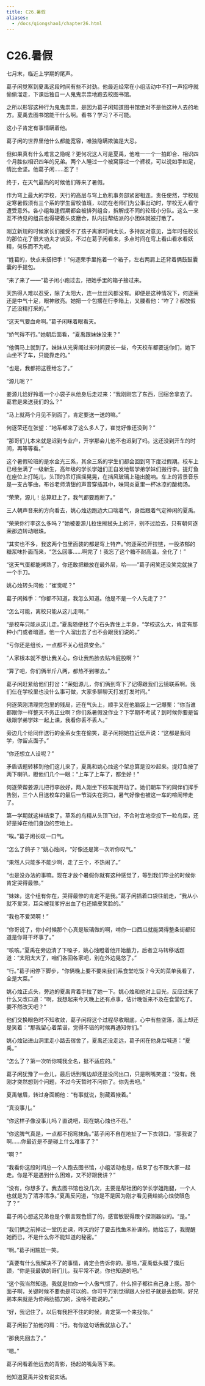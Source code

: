 ```yaml
---
title: C26.暑假
aliases:
  - /docs/qiongshao1/chapter26.html
---
```


# C26.暑假

七月末，临近上学期的尾声。

葛子闲觉察到夏禹这段时间有些不对劲。他最近经常在小组活动中不打一声招呼就偷偷溜走，下课后独自一人鬼鬼祟祟地跑去校图书馆。

之所以形容这种行为鬼鬼祟祟，是因为葛子闲知道图书馆绝对不是他这种人去的地方。夏禹去图书馆能干什么啊。看书？学习？不可能。

这小子肯定有事情瞒着他。

葛子闲的世界里他什么都能宽容，唯独隐瞒欺骗是大忌。

但如果真有什么难言之隐呢？更何况这人可是夏禹，他唯一一个一拍即合、相识四个月胜似相识四年的兄弟。两个人睡过一个被窝穿过一个裤衩，可以说如手如足，情比金坚。他葛子闲......忍了！

终于，在天气最热的时候他们等来了暑假。

作为穹上最大的学校，天行的高层与穹上危机事务部紧密相连。责任使然，学校规定寒暑假须有三个系的学生留校值班，以防在老师们为公事出动时，学校无人看守遭受意外。各小组每逢假期都会被排列组合，拆解成不同的轮班小分队。这么一来互不待见的组员也得硬着头皮磨合，队内拉帮结派的小团体就被打散了。

刚立新规的时候家长们接受不了孩子离家时间太长，多持反对意见，当年时任校长的那位花了很大功夫才谈妥。不过在葛子闲看来，多点时间在穹上看山看水看妖精，何乐而不为呢。

“姓葛的，快点来搭把手！”何逐荣手里拖着一个箱子，左右两肩上还背着俩鼓鼓囊囊的手提包。

“来了来了——”葛子闲小跑过去，把她手里的箱子接过来。

天热得人难以忍受，除了太阳大，连一丝丝风都没有。即便是这种情况下，何逐荣还是中气十足，眼神敞亮。她把一个包撂在行李箱上，叉腰看他：“咋了？都放假了还没精打采的。”

“这天气要血命啊。”葛子闲眯着眼看天。

“娇气得不行。”她朝后面看，“夏禹跟妹妹没来？”

“他俩马上就到了。妹妹从光霁阁过来时间要长一些，今天校车都要送你们，她下山坐不了车，只能靠走的。”

“也是，我都把这茬给忘了。”

“源儿呢？”

姜源儿恰好拎着一个小袋子从他身后走过来：“我刚刚忘了东西，回宿舍拿去了。葛君是来送我们的么？”

“马上就两个月见不到面了，肯定要送一送的嘛。”

何逐荣还在张望：“地系都来了这么多人了，崔觉好像还没到？”

“那哥们儿本来就是迟到专业户，开学那会儿他不也迟到了吗。这还没到开车的时间，再等等看。”

这个暑假轮班的是水金光三系，其余三系的学生们都会回到穹下度过假期。校车上已经坐满了一级新生，高年级的学长学姐们正自发地帮学弟学妹们搬行李。提灯鱼在座位上打盹儿，头顶的吊灯摇摇晃晃，在挡风玻璃上碰出脆响。车上的背景音乐是一支古筝曲，布谷老师清甜的声音穿插其中，味同炎夏里一杯冰凉的酸梅汤。

“荣荣，源儿！总算赶上了，我气都要跑断了。”

三人朝声音来的方向看去，姚心烛边跑边大口喘着气，身后跟着气定神闲的夏禹。

“荣荣你行李这么多吗？”她被姜源儿拉住擦拭头上的汗，别不过脸去，只有朝何逐荣那边转动眼珠。

“其实也不多，我这两个包里面装的都是穹上特产。”何逐荣拉开拉链，一股浓郁的糖浆味扑面而来，“怎么回事......啊完了！我忘了这个糖不耐高温，全化了！”

“这天气蛋都能烤熟了，你还敢把糖放在最外层，哈——”葛子闲笑还没笑完就挨了一个手刀。

姚心烛转头问他：“崔觉呢？”

葛子闲摊手：“你都不知道，我怎么知道。他是不是一个人先走了？”

“怎么可能，离校只能从这儿走啊。”

“是校车只能从这儿走。”夏禹随便找了个石头靠住上半身，“学校这么大，肯定有那种小门或者暗道。他一个人溜出去了也不会跟我们说的。”

“亏你还是组长，一点都不关心组员安全。”

“人家根本就不想让我关心，你让我热脸去贴冷屁股啊？”

“算了吧，你们俩半斤八两，都热不到哪去。”

葛子闲赶紧给他们打岔：“荣姐源儿，你们俩到穹下了记得跟我们云镜联系啊。我们仨在学校里也没什么事可做，大家多聊聊天打发打发时间。”

何逐荣刚清理完包里的残局，还在气头上，顺手又在他脑袋上一记爆栗：“你当谁都跟你一样整天不务正业啊？你们系暑假没作业？下学期不考试？到时候你要是留级跟学弟学妹一起上课，我看你丢不丢人。”

旁边几个给同伴送行的金系女生在偷笑，葛子闲把她拉近低声说：“这都是我同学，你留点面子。”

“你还想立人设呢？”

矛盾话题转移到他们这儿来了，夏禹和姚心烛这个架总算是没吵起来。提灯鱼按了两下喇叭，瞪他们几个一眼：“上车了上车了，都坐好！”

何逐荣帮姜源儿把行李放好，两人刚坐下校车就开动了。她们朝车下的同伴们挥手告别，三个人目送校车的最后一节消失在洞口，暑气好像也被这一车的喧闹带走了。

第一学期就这样结束了。草系的鸟精从头顶飞过，不合时宜地空投下一粒鸟屎，还好是掉在他们身边的空地上。

“唉。”葛子闲长叹一口气。

“怎么了鸽子？”姚心烛问，“好像还是第一次听你叹气。”

“果然人只能多不能少啊，走了三个，不热闹了。”

“也是没办法的事嘛。现在才放个暑假你就有这种感觉了，等到我们毕业的时候你肯定哭得最惨。”

“妹妹，这个组有你在，哭得最惨的肯定不是我。”葛子闲插着口袋往前走，“我从小就不爱哭，耳朵被我爹拧出血了也还嬉皮笑脸的。”

“我也不爱哭啊！”

“你哥说了，你小时候那个心真是玻璃做的啊，啃你一口西瓜就能哭得整条街都知道是你哥干坏事了。”

“咳咳。”夏禹在旁边清了下嗓子，姚心烛瞪着他开始蓄力，后者立马转移话题道：“太阳太大了，咱们各回各家吧，别在外边晃悠了。”

“行。”葛子闲停下脚步，“你俩晚上要不要来我们系食堂吃饭？今天的菜单我看了，全是大菜。”

姚心烛正点头，旁边的夏禹背着手拉了她一下。姚心烛和他对上目光，反应过来了什么又改口道：“啊，我想起来今天晚上还有点事，估计晚饭来不及在食堂吃了。要不然改天吧？”

他们交换眼色时不知收敛，葛子闲将这个过程尽收眼底，心中有些空落，面上却还是笑着：“那我留心着菜谱，觉得不错的时候再通知你们。”

姚心烛钻进山洞里走小路去宿舍了，夏禹还没走远，葛子闲在他身后喊道：“夏禹。”

“怎么了？第一次听你喊我全名，挺不适应的。”

葛子闲犹豫了一会儿，最后话到嘴边却还是没问出口，只是咧嘴笑道：“没有。我刚才突然想到个问题，不过今天暂时不问你了。你先去吧。”

夏禹皱眉，转过身面朝他：“有事就说，别藏着掖着。”

“真没事儿。”

“你这样子像没事儿吗？直说吧，现在姚心烛也不在。”

“你这脾气真是，一点都不拐弯抹角。”葛子闲不自在地扯了一下衣领口，“那我说了啊......你最近是不是碰上什么难事了？”

“啊？”

“我看你这段时间总一个人跑去图书馆，小组活动也是，结束了也不跟大家一起走。你是不是遇到什么困难，又不好跟我讲？”

“没有，你想多了。我去图书馆也没几次，主要是帮社团的学长学姐跑腿，一个人也就是为了清净清净。”夏禹反问道，“你是不是因为刚才看见我给姚心烛使眼色了？”

葛子闲心想这兄弟也是个察言观色惯了的，感官敏锐得跟个探测器似的。“是。”

“我们俩之前掉过一堂历史课，昨天约好了要去找鱼禾补课的。她给忘了，我提醒她而已，不是什么你不能知道的秘密。”

“啊。”葛子闲尴尬一笑。

“真要有什么我解决不了的事情，肯定会告诉你的。那啥，”夏禹低头摸了摸后颈，“你是我最铁的哥们儿，我平常不说，你也知道的吧。”

“这个我当然知道。我就是怕你一个人傲气惯了，什么担子都往自己身上揽。那个面子啊，关键时候不要也是可以的。你可千万别觉得跟人分担子就是丢脸啊，好兄弟本来就是为你两肋插刀的，没啥不能说的。”

“好，我记住了。以后有我担不住的时候，肯定第一个来找你。”

葛子闲拍了拍他的肩：“行。有你这句话我就放心了。”

“那我先回去了。”

“嗯。”

葛子闲看着他远去的背影，扬起的嘴角落下来。

他知道夏禹并没有说实话。